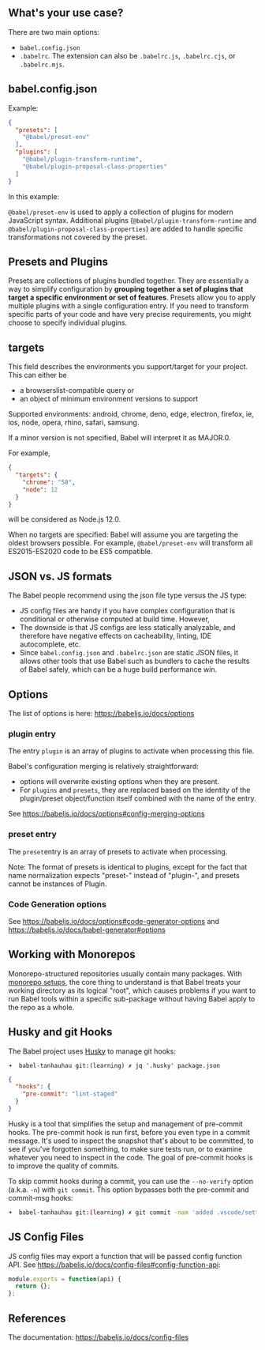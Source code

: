 ## What's your use case?

There are two main options:

- `babel.config.json`
- `.babelrc`. The extension can also be `.babelrc.js`, `.babelrc.cjs`, or `.babelrc.mjs`.

## babel.config.json

Example: 

```json
{
  "presets": [
    "@babel/preset-env"
  ],
  "plugins": [
    "@babel/plugin-transform-runtime",
    "@babel/plugin-proposal-class-properties"
  ]
}
```

In this example:

`@babel/preset-env` is used to apply a collection of plugins for modern JavaScript syntax.
Additional plugins (`@babel/plugin-transform-runtime` and` @babel/plugin-proposal-class-properties`) are added to handle specific transformations not covered by the preset.

## Presets and Plugins

Presets are collections of plugins bundled together. They are essentially a way to simplify configuration by **grouping together a set of plugins that target a specific environment or set of features**. Presets allow you to apply multiple plugins with a single configuration entry. 
If you need to transform specific parts of your code and have very precise requirements, you might choose to specify individual plugins.

## targets

This field describes the environments you support/target for your project.
This can either be 
- a browserslist-compatible query or 
- an object of minimum environment versions to support
  

Supported environments: android, chrome, deno, edge, electron, firefox, ie, ios, node, opera, rhino, safari, samsung.

If a minor version is not specified, Babel will interpret it as MAJOR.0. 

For example, 

```json
{
  "targets": {
    "chrome": "58",
    "node": 12
  }
}
```
will be considered as Node.js 12.0.


When no targets are specified: Babel will assume you are targeting the oldest browsers possible. 
For example, `@babel/preset-env` will transform all ES2015-ES2020 code to be ES5 compatible.


## JSON vs. JS formats

The Babel people recommend using the json file type versus the JS type: 
- JS config files are handy if you have complex configuration that is conditional or otherwise computed at build time. However, 
- The downside is that JS configs are less statically analyzable, and therefore have negative effects on cacheability, linting, IDE autocomplete, etc. 
- Since `babel.config.json` and `.babelrc.json` are static JSON files, it allows other tools that use Babel such as bundlers to cache the results of Babel safely, which can be a huge build performance win.

## Options

The list of options is here: https://babeljs.io/docs/options

### plugin entry

The entry `plugin` is an array of plugins to activate when processing this file. 

Babel's configuration merging is relatively straightforward:

- options will overwrite existing options when they are present.
- For `plugins` and `presets`, they are replaced based on the identity of the plugin/preset object/function itself combined with the name of the entry.

See https://babeljs.io/docs/options#config-merging-options

### preset entry

The `preset`entry is an array of presets to activate when processing. 

Note: The format of presets is identical to plugins, except for the fact that name normalization expects "preset-" instead of "plugin-", and presets cannot be instances of Plugin.

### Code Generation options

See https://babeljs.io/docs/options#code-generator-options and https://babeljs.io/docs/babel-generator#options

## Working with Monorepos

Monorepo-structured repositories usually contain many packages.
With [monorepo setups](https://babeljs.io/docs/config-files#monorepos), the core thing to understand is that Babel treats your working directory as its logical "root", which causes problems if you want to run Babel tools within a specific sub-package without having Babel apply to the repo as a whole.

## Husky and git Hooks

The Babel project uses [Husky](https://typicode.github.io/husky) to manage git hooks:

`➜  babel-tanhauhau git:(learning) ✗ jq '.husky' package.json`
```json
{
  "hooks": {
    "pre-commit": "lint-staged"
  }
}
```

Husky is a tool that simplifies the setup and management of pre-commit hooks. 
The pre-commit hook is run first, before you even type in a commit message. 
It's used to inspect the snapshot that's about to be committed, to see if you've forgotten something, 
to make sure tests run, or to examine whatever you need to inspect in the code.
The goal of pre-commit hooks is to improve the quality of commits. 

To skip commit hooks during a commit, you can use the `--no-verify` option (a.k.a. `-n`) 
with `git commit`. This option bypasses both the pre-commit and commit-msg hooks:

```sh
➜  babel-tanhauhau git:(learning) ✗ git commit -nam 'added .vscode/settings.json to allow typescript annotations in  .js extension'
```

## JS Config Files

JS config files may export a function that will be passed config function API. See https://babeljs.io/docs/config-files#config-function-api:

```js
module.exports = function(api) {
  return {};
};
```

## References

The documentation: https://babeljs.io/docs/config-files

